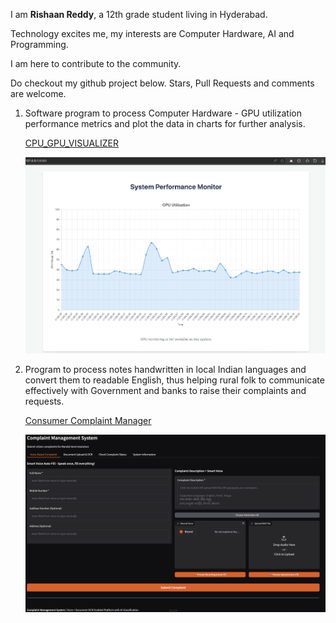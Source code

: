 I am **Rishaan Reddy**, a 12th grade student living in Hyderabad. 

Technology excites me, my interests are Computer Hardware, AI and Programming. 

I am here to contribute to the community.

Do checkout my github project below. 
Stars, Pull Requests and comments are welcome.


1. Software program to process Computer Hardware - GPU utilization performance metrics and plot the data in charts for further analysis.
   
   [CPU_GPU_VISUALIZER](https://github.com/Rift2100/cpugpu_utilization)

   ![CPU_GRAPH](https://github.com/Rift2100/cpugpu_utilization/blob/main/image.png?raw=true)
   
2. Program to process notes handwritten in local Indian languages and convert them to readable English, thus helping rural folk to communicate effectively with Government and banks to raise their complaints and requests.
   
   [Consumer Complaint Manager](https://github.com/Rift2100/AutoComplaintCategorisation_TS)
   
   ![Complaint Capture Scrren](https://github.com/Rift2100/AutoComplaintCategorisation_TS/blob/main/cc_image.png?raw=true)
